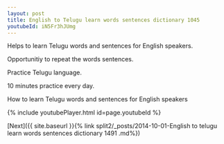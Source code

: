 ```yaml
---
layout: post
title: English to Telugu learn words sentences dictionary 1045 
youtubeId: iN5Fr3hJUmg
---
```

 
 
Helps to learn Telugu words and sentences for English speakers.

Opportunitiy to repeat the words sentences. 

Practice Telugu language. 
 
10 minutes practice every day. 
 
How to learn Telugu words and sentences for English speakers 
 
{% include youtubePlayer.html id=page.youtubeId %}
 
 
[Next]({{ site.baseurl }}{% link  split2/_posts/2014-10-01-English to telugu learn words sentences dictionary 1491 .md%})
 
